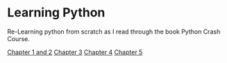 # Learning Python
Re-Learning python from scratch as I read through the book Python Crash Course.

[Chapter 1 and 2](https://github.com/jayanthdeejay/PythonCrashCourse/blob/master/helloWorld.py)
[Chapter 3](https://github.com/jayanthdeejay/PythonCrashCourse/blob/master/lists.py)
[Chapter 4](https://github.com/jayanthdeejay/PythonCrashCourse/blob/master/workingWithLists.py)
[Chapter 5](https://github.com/jayanthdeejay/PythonCrashCourse/blob/master/conditions.py)
